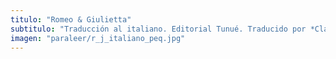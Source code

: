 ```yaml
---
titulo: "Romeo & Giulietta"
subtitulo: "Traducción al italiano. Editorial Tunué. Traducido por *Claudia Galia*. Octumbre de 2010"
imagen: "paraleer/r_j_italiano_peq.jpg"
---
```


